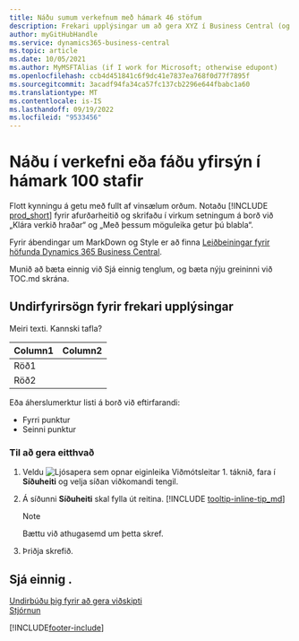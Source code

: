 ```yaml
---
title: Náðu sumum verkefnum með hámark 46 stöfum
description: Frekari upplýsingar um að gera XYZ í Business Central (og svo fullt af ágætum leitarorðum í eðlilegum setningum. Hámarkslengd er 160 stafir, sem er svona langt).
author: myGitHubHandle
ms.service: dynamics365-business-central
ms.topic: article
ms.date: 10/05/2021
ms.author: MyMSFTAlias (if I work for Microsoft; otherwise edupont)
ms.openlocfilehash: ccb4d451841c6f9dc41e7837ea768f0d77f7895f
ms.sourcegitcommit: 3acadf94fa34ca57fc137cb2296e644fbabc1a60
ms.translationtype: MT
ms.contentlocale: is-IS
ms.lasthandoff: 09/19/2022
ms.locfileid: "9533456"
---
```

# <a name="achieve-some-task-or-get-the-overview-in-max-100-characters"></a>Náðu í verkefni eða fáðu yfirsýn í hámark 100 stafir

Flott kynningu á getu með fullt af vinsælum orðum. Notaðu [!INCLUDE [prod_short](includes/prod_short.md)] fyrir afurðarheitið og skrifaðu í virkum setningum á borð við „Klára verkið hraðar“ og „Með þessum möguleika getur þú blabla“.  

Fyrir ábendingar um MarkDown og Style er að finna [Leiðbeiningar fyrir höfunda Dynamics 365 Business Central](https://learn.microsoft.com/dynamics365/business-central/dev-itpro/help/writing-guide).  

Munið að bæta einnig við Sjá einnig tenglum, og bæta nýju greininni við TOC.md skrána.  

## <a name="subheading-for-more-details"></a>Undirfyrirsögn fyrir frekari upplýsingar

Meiri texti. Kannski tafla?

|Column1  |Column2  |
|---------|---------|
|Röð1     |         |
|Röð2     |         |

Eða áherslumerktur listi á borð við eftirfarandi:

* Fyrri punktur
* Seinni punktur

### <a name="to-do-something"></a>Til að gera eitthvað

1. Veldu ![Ljósapera sem opnar eiginleika Viðmótsleitar 1.](media/ui-search/search_small.png "Segðu mér hvað þú vilt gera") táknið, fara í **Síðuheiti** og velja síðan viðkomandi tengil.
2. Á síðunni **Síðuheiti** skal fylla út reitina. [!INCLUDE [tooltip-inline-tip_md](includes/tooltip-inline-tip_md.md)]

    > [!NOTE]
    > Bættu við athugasemd um þetta skref.
3. Þriðja skrefið.

## <a name="see-also"></a>Sjá einnig .

[Undirbúðu þig fyrir að gera viðskipti](ui-get-ready-business.md)  
[Stjórnun](admin-setup-and-administration.md)  

[!INCLUDE[footer-include](includes/footer-banner.md)]
